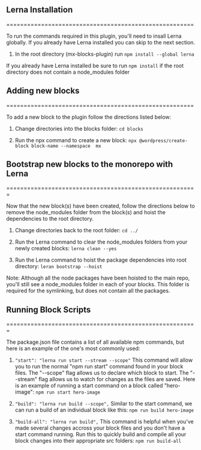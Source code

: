 ## Lerna Installation
======================================================

To run the commands required in this plugin, you'll need to insall Lerna globally.
If you already have Lerna installed you can skip to the next section.

1. In the root directory (mx-blocks-plugin) run ```npm install --global lerna```

If you already have Lerna installed be sure to run ```npm install``` if the root directory
does not contain a node_modules folder


## Adding new blocks
======================================================

To add a new block to the plugin follow the directions listed below:

1. Change directories into the blocks folder:
   ```cd blocks```

2. Run the npx command to create a new block:
   ```npx @wordpress/create-block block-name --namespace  mx```

## Bootstrap new blocks to the monorepo with Lerna
=======================================================

Now that the new block(s) have been created, follow the directions below to remove the node_modules folder from 
the block(s) and hoist the dependencies to the root directory.

1. Change directories back to the root folder: 
   ```cd ../```

2. Run the Lerna command to clear the node_modules folders from your newly created blocks:
   ```lerna clean --yes```

3. Run the Lerna command to hoist the package dependencies into root directory:
   ```leran bootstrap --hoist```

Note: Although all the node packages have been hoisted to the main repo, you'll still see a node_modules
folder in each of your blocks. This folder is required for the symlinking, but does not contain all the packages.  

## Running Block Scripts
=======================================================

The package.json file contains a list of all available npm commands, but here is an example of the one's most commonly used:

1. ```"start": "lerna run start --stream --scope"```
   This command will allow you to run the normal "npm run start" command found in your block files. The "--scope" flag
   allows us to declare which block to start. The "--stream" flag allows us to watch for changes as the files are saved.
   Here is an example of running a start command on a block called "hero-image":
   ```npm run start hero-image```

2. ```"build": "lerna run build --scope",```
   Similar to the start command, we can run a build of an individual block like this:
   ```npm run build hero-image```

3. ```"build-all": "lerna run build",```
   This command is helpful when you've made several changes accross your block files and you don't have a start command running.
   Run this to quickly build and compile all your block changes into their appropriate src folders:
   ```npm run build-all```